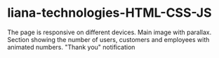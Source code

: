 # liana-technologies-HTML-CSS-JS
The page is responsive on different devices. 
Main image with parallax. Section showing the number of users, customers and employees with animated numbers.
"Thank you" notification
